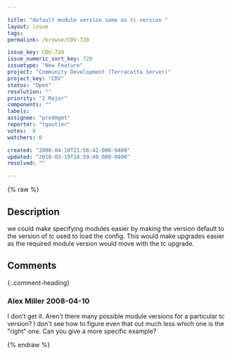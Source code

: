 ```yaml
---

title: "default module version same as tc version "
layout: issue
tags: 
permalink: /browse/CDV-720

issue_key: CDV-720
issue_numeric_sort_key: 720
issuetype: "New Feature"
project: "Community Development (Terracotta Server)"
project_key: "CDV"
status: "Open"
resolution: ""
priority: "2 Major"
components: ""
labels: 
assignee: "prodmgmt"
reporter: "tgautier"
votes:  0
watchers: 0

created: "2008-04-10T21:56:42.000-0400"
updated: "2010-03-19T18:59:49.000-0400"
resolved: ""

---
```




{% raw %}



## Description

<div markdown="1" class="description">

we could make specifying modules easier by making the version default to the version of tc used to load the config. This would make upgrades easier as the required module version would move with the tc upgrade. 

</div>

## Comments


{:.comment-heading}
### **Alex Miller** <span class="date">2008-04-10</span>

<div markdown="1" class="comment">

I don't get it.  Aren't there many possible module versions for a particular tc version?  I don't see how to figure even that out much less which one is the "right" one.  Can you give a more specific example?

</div>



{% endraw %}
